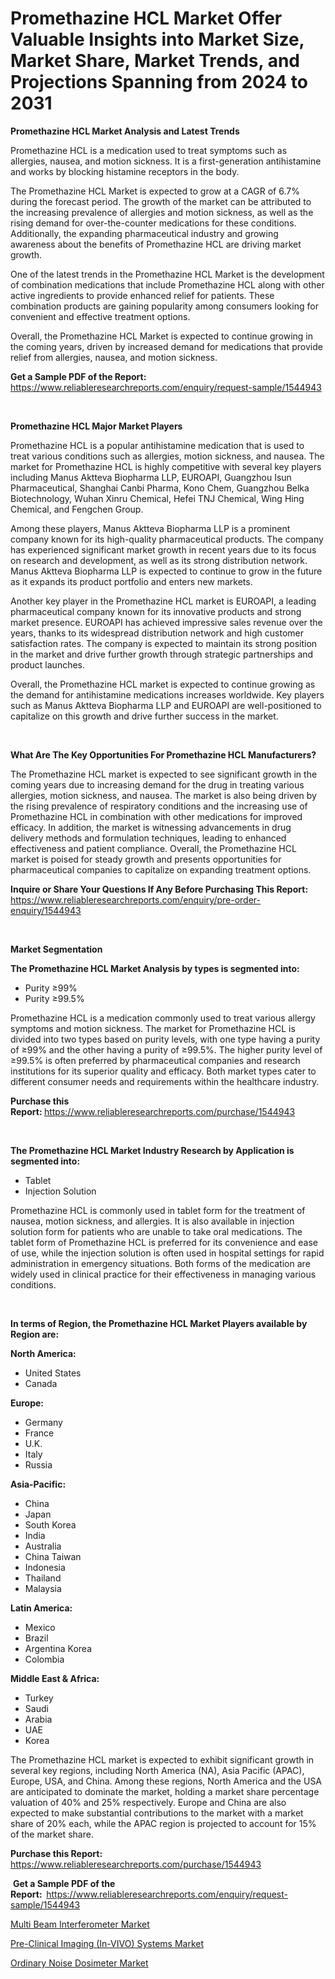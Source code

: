 <p><h1>Promethazine HCL Market Offer Valuable Insights into Market Size, Market Share, Market Trends, and Projections Spanning from 2024 to 2031</h1></p><p><strong>Promethazine HCL Market Analysis and Latest Trends</strong></p>
<p><p>Promethazine HCL is a medication used to treat symptoms such as allergies, nausea, and motion sickness. It is a first-generation antihistamine and works by blocking histamine receptors in the body.</p><p>The Promethazine HCL Market is expected to grow at a CAGR of 6.7% during the forecast period. The growth of the market can be attributed to the increasing prevalence of allergies and motion sickness, as well as the rising demand for over-the-counter medications for these conditions. Additionally, the expanding pharmaceutical industry and growing awareness about the benefits of Promethazine HCL are driving market growth.</p><p>One of the latest trends in the Promethazine HCL Market is the development of combination medications that include Promethazine HCL along with other active ingredients to provide enhanced relief for patients. These combination products are gaining popularity among consumers looking for convenient and effective treatment options.</p><p>Overall, the Promethazine HCL Market is expected to continue growing in the coming years, driven by increased demand for medications that provide relief from allergies, nausea, and motion sickness.</p></p>
<p><strong>Get a Sample PDF of the Report:&nbsp;</strong> <a href="https://www.reliableresearchreports.com/enquiry/request-sample/1544943">https://www.reliableresearchreports.com/enquiry/request-sample/1544943</a></p>
<p>&nbsp;</p>
<p><strong>Promethazine HCL Major Market Players</strong></p>
<p><p>Promethazine HCL is a popular antihistamine medication that is used to treat various conditions such as allergies, motion sickness, and nausea. The market for Promethazine HCL is highly competitive with several key players including Manus Aktteva Biopharma LLP, EUROAPI, Guangzhou Isun Pharmaceutical, Shanghai Canbi Pharma, Kono Chem, Guangzhou Belka Biotechnology, Wuhan Xinru Chemical, Hefei TNJ Chemical, Wing Hing Chemical, and Fengchen Group.</p><p>Among these players, Manus Aktteva Biopharma LLP is a prominent company known for its high-quality pharmaceutical products. The company has experienced significant market growth in recent years due to its focus on research and development, as well as its strong distribution network. Manus Aktteva Biopharma LLP is expected to continue to grow in the future as it expands its product portfolio and enters new markets.</p><p>Another key player in the Promethazine HCL market is EUROAPI, a leading pharmaceutical company known for its innovative products and strong market presence. EUROAPI has achieved impressive sales revenue over the years, thanks to its widespread distribution network and high customer satisfaction rates. The company is expected to maintain its strong position in the market and drive further growth through strategic partnerships and product launches.</p><p>Overall, the Promethazine HCL market is expected to continue growing as the demand for antihistamine medications increases worldwide. Key players such as Manus Aktteva Biopharma LLP and EUROAPI are well-positioned to capitalize on this growth and drive further success in the market.</p></p>
<p>&nbsp;</p>
<p><strong>What Are The Key Opportunities For Promethazine HCL Manufacturers?</strong></p>
<p><p>The Promethazine HCL market is expected to see significant growth in the coming years due to increasing demand for the drug in treating various allergies, motion sickness, and nausea. The market is also being driven by the rising prevalence of respiratory conditions and the increasing use of Promethazine HCL in combination with other medications for improved efficacy. In addition, the market is witnessing advancements in drug delivery methods and formulation techniques, leading to enhanced effectiveness and patient compliance. Overall, the Promethazine HCL market is poised for steady growth and presents opportunities for pharmaceutical companies to capitalize on expanding treatment options.</p></p>
<p><strong>Inquire or Share Your Questions If Any Before Purchasing This Report:</strong> <a href="https://www.reliableresearchreports.com/enquiry/pre-order-enquiry/1544943">https://www.reliableresearchreports.com/enquiry/pre-order-enquiry/1544943</a></p>
<p>&nbsp;</p>
<p><strong>Market Segmentation</strong></p>
<p><strong>The Promethazine HCL Market Analysis by types is segmented into:</strong></p>
<p><ul><li>Purity ≥99%</li><li>Purity ≥99.5%</li></ul></p>
<p><p>Promethazine HCL is a medication commonly used to treat various allergy symptoms and motion sickness. The market for Promethazine HCL is divided into two types based on purity levels, with one type having a purity of ≥99% and the other having a purity of ≥99.5%. The higher purity level of ≥99.5% is often preferred by pharmaceutical companies and research institutions for its superior quality and efficacy. Both market types cater to different consumer needs and requirements within the healthcare industry.</p></p>
<p><strong>Purchase this Report:&nbsp;</strong><a href="https://www.reliableresearchreports.com/purchase/1544943">https://www.reliableresearchreports.com/purchase/1544943</a></p>
<p>&nbsp;</p>
<p><strong>The Promethazine HCL Market Industry Research by Application is segmented into:</strong></p>
<p><ul><li>Tablet</li><li>Injection Solution</li></ul></p>
<p><p>Promethazine HCL is commonly used in tablet form for the treatment of nausea, motion sickness, and allergies. It is also available in injection solution form for patients who are unable to take oral medications. The tablet form of Promethazine HCL is preferred for its convenience and ease of use, while the injection solution is often used in hospital settings for rapid administration in emergency situations. Both forms of the medication are widely used in clinical practice for their effectiveness in managing various conditions.</p></p>
<p>&nbsp;</p>
<p><strong>In terms of Region, the Promethazine HCL Market Players available by Region are:</strong></p>
<p>
    <p> <strong> North America: </strong>
        <ul>
            <li>United States</li>
            <li>Canada</li>
        </ul>
        </p> 
    <p> <strong> Europe: </strong>
        <ul>
            <li>Germany</li>
            <li>France</li>
            <li>U.K.</li>
            <li>Italy</li>
            <li>Russia</li>
        </ul>
        </p> 
    <p> <strong> Asia-Pacific: </strong>
        <ul>
            <li>China</li>
            <li>Japan</li>
            <li>South Korea</li>
            <li>India</li>
            <li>Australia</li>
            <li>China Taiwan</li>
            <li>Indonesia</li>
            <li>Thailand</li>
            <li>Malaysia</li>
        </ul>
        </p> 
    <p> <strong> Latin America: </strong>
        <ul>
            <li>Mexico</li>
            <li>Brazil</li>
            <li>Argentina Korea</li>
            <li>Colombia</li>
        </ul>
        </p> 
    <p> <strong> Middle East & Africa: </strong>
        <ul>
            <li>Turkey</li>
            <li>Saudi</li>
            <li>Arabia</li>
            <li>UAE</li>
            <li>Korea</li>
        </ul>
    </p>
    </p>
<p><p>The Promethazine HCL market is expected to exhibit significant growth in several key regions, including North America (NA), Asia Pacific (APAC), Europe, USA, and China. Among these regions, North America and the USA are anticipated to dominate the market, holding a market share percentage valuation of 40% and 25% respectively. Europe and China are also expected to make substantial contributions to the market with a market share of 20% each, while the APAC region is projected to account for 15% of the market share.</p></p>
<p><strong>Purchase this Report: </strong><a href="https://www.reliableresearchreports.com/purchase/1544943">https://www.reliableresearchreports.com/purchase/1544943</a></p>
<p>&nbsp;<strong>Get a Sample PDF of the Report:&nbsp;&nbsp;</strong><a href="https://www.reliableresearchreports.com/enquiry/request-sample/1544943">https://www.reliableresearchreports.com/enquiry/request-sample/1544943</a></p>
<p><strong></strong></p>
<p><p><a href="https://view.publitas.com/reportprime-1/multi-beam-interferometer-market-size-market-share-and-global-market-analysis-report-2023-2030/">Multi Beam Interferometer Market</a></p><p><a href="https://view.publitas.com/reportprime-1/pre-clinical-imaging-in-vivo-systems-market-size-and-growth-market-segmentation-regional-and-country-breakdowns-and-market-trends-for-period-from-2023-2030/">Pre-Clinical Imaging (In-VIVO) Systems Market</a></p><p><a href="https://view.publitas.com/reportprime-1/ordinary-noise-dosimeter-market-research-report-unlocks-analysis-on-the-market-financial-status-market-size-and-market-revenue-upto-2030/">Ordinary Noise Dosimeter Market</a></p></p>